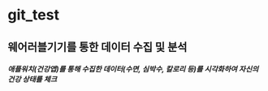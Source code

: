 # git_test

<h2> 웨어러블기기를 통한 데이터 수집 및 분석 </h2>

<h5>
  애플워치(건강앱)를 통해 수집한 데이터(수면, 심박수, 칼로리 등)를 시각화하여 자신의 건강 상태를 체크  
</h5>



